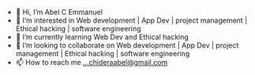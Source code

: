 - 👋 Hi, I’m Abel C Emmanuel
- 👀 I’m interested in  Web development | App Dev | project management | Ethical hacking | software engineering  
- 🌱 I’m currently learning Web Dev and Ethical hacking
- 💞️ I’m looking to collaborate on Web development | App Dev | project management | Ethical hacking | software engineering  
- 📫 How to reach me ...chideraabel@gmail.com

<!---
Chideraabel/Chideraabel is a ✨ special ✨ repository because its `README.md` (this file) appears on your GitHub profile.
You can click the Preview link to take a look at your changes.
--->
